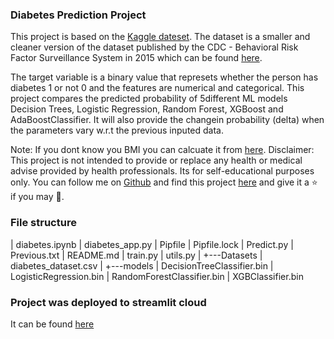### Diabetes Prediction Project

This project is based on the [Kaggle dateset](https://www.kaggle.com/code/alexteboul/diabetes-health-indicators-dataset-notebook/notebook). The dataset is a smaller and cleaner version of the dataset published by the CDC - Behavioral Risk Factor Surveillance System in 2015 which can be found [here](https://www.cdc.gov/brfss/annual_data/annual_2015.html).

The target variable is a binary value that represets whether the person has diabetes 1 or not 0 and the features are numerical and categorical. This project compares the predicted probability of 5different ML models Decision Trees, Logistic Regression, Random Forest, XGBoost and AdaBoostClassifier. It will also provide the changein probability (delta) when the parameters vary w.r.t the previous inputed data.

Note: If you dont know you BMI you can calcuate it from [here](https://www.cdc.gov/healthyweight/assessing/bmi/adult_bmi/english_bmi_calculator/bmi_calculator.html).
Disclaimer: This project is not intended to provide or replace any health or medical advise provided by health professionals. Its for self-educational purposes only.
You can follow me on [Github](https://github.com/maclavijo) and find this project [here](https://github.com/maclavijo/Projects/tree/main/Diabetes_Prediction) and give it a ⭐ if you may 💙.

### File structure
|   diabetes.ipynb
|   diabetes_app.py
|   Pipfile
|   Pipfile.lock
|   Predict.py
|   Previous.txt
|   README.md
|   train.py
|   utils.py
|
+---Datasets
|       diabetes_dataset.csv
|
+---models
|       DecisionTreeClassifier.bin
|       LogisticRegression.bin
|       RandomForestClassifier.bin
|       XGBClassifier.bin

### Project was deployed to streamlit cloud
It can be found [here](https://maclavijo-projects-diabetes-predictiondiabetes-app-z713qp.streamlit.app/)
